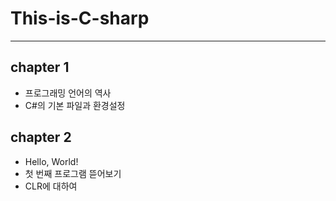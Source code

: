 # This-is-C-sharp

---
## chapter 1
- 프로그래밍 언어의 역사
- C#의 기본 파일과 환경설정
## chapter 2 
- Hello, World!
- 첫 번째 프로그램 뜯어보기
- CLR에 대하여
